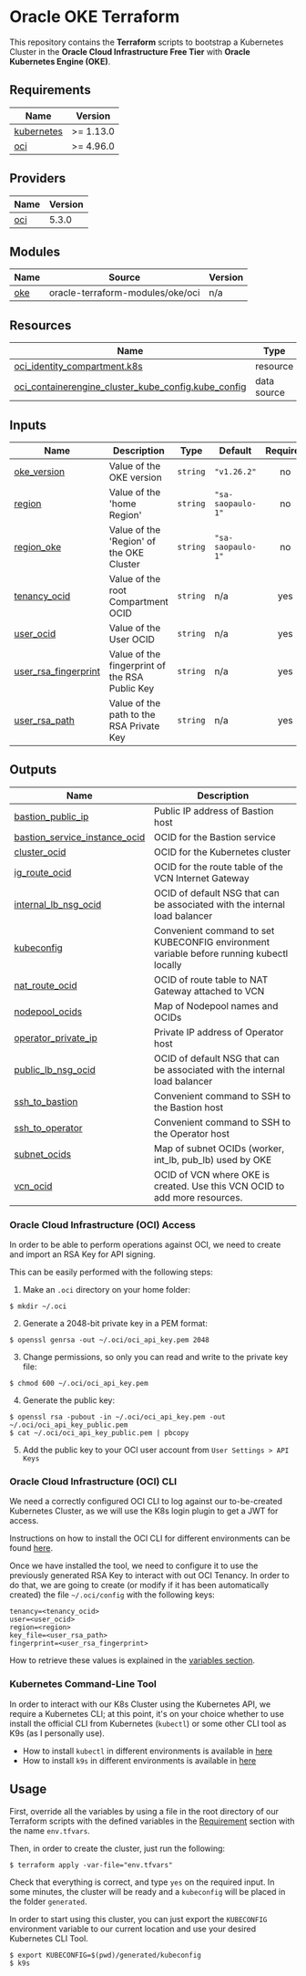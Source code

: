 # Oracle OKE Terraform

This repository contains the **Terraform** scripts to bootstrap a Kubernetes Cluster in the **Oracle Cloud Infrastructure Free Tier** with **Oracle Kubernetes Engine (OKE)**.

## Requirements

| Name | Version |
|------|---------|
| <a name="requirement_kubernetes"></a> [kubernetes](#requirement\_kubernetes) | >= 1.13.0 |
| <a name="requirement_oci"></a> [oci](#requirement\_oci) | >= 4.96.0 |

## Providers

| Name | Version |
|------|---------|
| <a name="provider_oci"></a> [oci](#provider\_oci) | 5.3.0 |

## Modules

| Name | Source | Version |
|------|--------|---------|
| <a name="module_oke"></a> [oke](#module\_oke) | oracle-terraform-modules/oke/oci | n/a |

## Resources

| Name | Type |
|------|------|
| [oci_identity_compartment.k8s](https://registry.terraform.io/providers/oracle/oci/latest/docs/resources/identity_compartment) | resource |
| [oci_containerengine_cluster_kube_config.kube_config](https://registry.terraform.io/providers/oracle/oci/latest/docs/data-sources/containerengine_cluster_kube_config) | data source |

## Inputs

| Name | Description | Type | Default | Required |
|------|-------------|------|---------|:--------:|
| <a name="input_oke_version"></a> [oke\_version](#input\_oke\_version) | Value of the OKE version | `string` | `"v1.26.2"` | no |
| <a name="input_region"></a> [region](#input\_region) | Value of the 'home Region' | `string` | `"sa-saopaulo-1"` | no |
| <a name="input_region_oke"></a> [region\_oke](#input\_region\_oke) | Value of the 'Region' of the OKE Cluster | `string` | `"sa-saopaulo-1"` | no |
| <a name="input_tenancy_ocid"></a> [tenancy\_ocid](#input\_tenancy\_ocid) | Value of the root Compartment OCID | `string` | n/a | yes |
| <a name="input_user_ocid"></a> [user\_ocid](#input\_user\_ocid) | Value of the User OCID | `string` | n/a | yes |
| <a name="input_user_rsa_fingerprint"></a> [user\_rsa\_fingerprint](#input\_user\_rsa\_fingerprint) | Value of the fingerprint of the RSA Public Key | `string` | n/a | yes |
| <a name="input_user_rsa_path"></a> [user\_rsa\_path](#input\_user\_rsa\_path) | Value of the path to the RSA Private Key | `string` | n/a | yes |

## Outputs

| Name | Description |
|------|-------------|
| <a name="output_bastion_public_ip"></a> [bastion\_public\_ip](#output\_bastion\_public\_ip) | Public IP address of Bastion host |
| <a name="output_bastion_service_instance_ocid"></a> [bastion\_service\_instance\_ocid](#output\_bastion\_service\_instance\_ocid) | OCID for the Bastion service |
| <a name="output_cluster_ocid"></a> [cluster\_ocid](#output\_cluster\_ocid) | OCID for the Kubernetes cluster |
| <a name="output_ig_route_ocid"></a> [ig\_route\_ocid](#output\_ig\_route\_ocid) | OCID for the route table of the VCN Internet Gateway |
| <a name="output_internal_lb_nsg_ocid"></a> [internal\_lb\_nsg\_ocid](#output\_internal\_lb\_nsg\_ocid) | OCID of default NSG that can be associated with the internal load balancer |
| <a name="output_kubeconfig"></a> [kubeconfig](#output\_kubeconfig) | Convenient command to set KUBECONFIG environment variable before running kubectl locally |
| <a name="output_nat_route_ocid"></a> [nat\_route\_ocid](#output\_nat\_route\_ocid) | OCID of route table to NAT Gateway attached to VCN |
| <a name="output_nodepool_ocids"></a> [nodepool\_ocids](#output\_nodepool\_ocids) | Map of Nodepool names and OCIDs |
| <a name="output_operator_private_ip"></a> [operator\_private\_ip](#output\_operator\_private\_ip) | Private IP address of Operator host |
| <a name="output_public_lb_nsg_ocid"></a> [public\_lb\_nsg\_ocid](#output\_public\_lb\_nsg\_ocid) | OCID of default NSG that can be associated with the internal load balancer |
| <a name="output_ssh_to_bastion"></a> [ssh\_to\_bastion](#output\_ssh\_to\_bastion) | Convenient command to SSH to the Bastion host |
| <a name="output_ssh_to_operator"></a> [ssh\_to\_operator](#output\_ssh\_to\_operator) | Convenient command to SSH to the Operator host |
| <a name="output_subnet_ocids"></a> [subnet\_ocids](#output\_subnet\_ocids) | Map of subnet OCIDs (worker, int\_lb, pub\_lb) used by OKE |
| <a name="output_vcn_ocid"></a> [vcn\_ocid](#output\_vcn\_ocid) | OCID of VCN where OKE is created. Use this VCN OCID to add more resources. |


### Oracle Cloud Infrastructure (OCI) Access

In order to be able to perform operations against OCI, we need to create and import an RSA Key for API signing.

This can be easily performed with the following steps:

1. Make an `.oci` directory on your home folder:

```shell
$ mkdir ~/.oci
```

2. Generate a 2048-bit private key in a PEM format:

```shell
$ openssl genrsa -out ~/.oci/oci_api_key.pem 2048
```

3. Change permissions, so only you can read and write to the private key file:

```shell
$ chmod 600 ~/.oci/oci_api_key.pem
```

4. Generate the public key:

```shell
$ openssl rsa -pubout -in ~/.oci/oci_api_key.pem -out ~/.oci/oci_api_key_public.pem
$ cat ~/.oci/oci_api_key_public.pem | pbcopy
```

5. Add the public key to your OCI user account from `User Settings > API Keys`

### Oracle Cloud Infrastructure (OCI) CLI

We need a correctly configured OCI CLI to log against our to-be-created Kubernetes Cluster, as we will use the K8s login plugin to get a JWT for access.

Instructions on how to install the OCI CLI for different environments can be found [here](https://docs.oracle.com/en-us/iaas/Content/API/SDKDocs/cliinstall.htm).

Once we have installed the tool, we need to configure it to use the previously generated RSA Key to interact with out OCI Tenancy. In order to do that, we are going to create (or modify if it has been automatically created) the file `~/.oci/config` with the following keys:

```text
tenancy=<tenancy_ocid>
user=<user_ocid>
region=<region>
key_file=<user_rsa_path>
fingerprint=<user_rsa_fingerprint>
```

How to retrieve these values is explained in the [variables section](#inputs).

### Kubernetes Command-Line Tool

In order to interact with our K8s Cluster using the Kubernetes API, we require a Kubernetes CLI; at this point, it's on your choice whether to use install the official CLI from Kubernetes (`kubectl`) or some other CLI tool as K9s (as I personally use).

- How to install `kubectl` in different environments is available in [here](https://kubernetes.io/docs/tasks/tools/#kubectl)
- How to install `k9s` in different environments is available in [here](https://k9scli.io/topics/install/)

## Usage

First, override all the variables by using a file in the root directory of our Terraform scripts with the defined variables in the [Requirement](#inputs) section with the name `env.tfvars`.

Then, in order to create the cluster, just run the following:

```shell
$ terraform apply -var-file="env.tfvars"
```

Check that everything is correct, and type `yes` on the required input. In some minutes, the cluster will be ready and a `kubeconfig` will be placed in the folder `generated`.

In order to start using this cluster, you can just export the `KUBECONFIG` environment variable to our current location and use your desired Kubernetes CLI Tool.

```shell
$ export KUBECONFIG=$(pwd)/generated/kubeconfig
$ k9s
```
